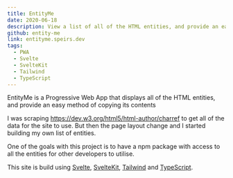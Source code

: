 ```yaml
---
title: EntityMe
date: 2020-06-18
description: View a list of all of the HTML entities, and provide an easy method of copying its contents
github: entity-me
link: entityme.speirs.dev
tags:
  - PWA
  - Svelte
  - SvelteKit
  - Tailwind
  - TypeScript
---
```

EntityMe is a Progressive Web App that displays all of the HTML entities, and provide an easy method of copying its contents

I was scraping <https://dev.w3.org/html5/html-author/charref> to get all of the data for the site to use. But then the page layout change and I started building my own list of entities.

One of the goals with this project is to have a npm package with access to all the entities for other developers to utilise.

This site is build using [Svelte](https://svelte.dev/), [SvelteKit](https://kit.svelte.dev/), [Tailwind](https://tailwindcss.com/) and [TypeScript](https://www.typescriptlang.org/).
